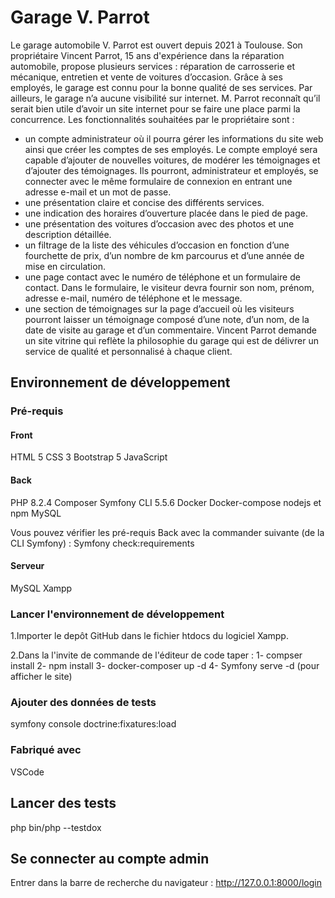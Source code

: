 # Garage V. Parrot
Le garage automobile V. Parrot est ouvert depuis 2021 à Toulouse. Son propriétaire
Vincent Parrot, 15 ans d'expérience dans la réparation automobile, propose plusieurs
services : réparation de carrosserie et mécanique, entretien et vente de voitures
d’occasion. Grâce à ses employés, le garage est connu pour la bonne qualité de ses
services. Par ailleurs, le garage n’a aucune visibilité sur internet. M. Parrot reconnaît
qu’il serait bien utile d’avoir un site internet pour se faire une place parmi la
concurrence.
Les fonctionnalités souhaitées par le propriétaire sont :
- un compte administrateur où il pourra gérer les informations du site web ainsi
que créer les comptes de ses employés.
Le compte employé sera capable d’ajouter de nouvelles voitures, de modérer
les témoignages et d’ajouter des témoignages.
Ils pourront, administrateur et employés, se connecter avec le même
formulaire de connexion en entrant une adresse e-mail et un mot de passe.
- une présentation claire et concise des différents services.
- une indication des horaires d’ouverture placée dans le pied de page.
- une présentation des voitures d’occasion avec des photos et une description
détaillée.
- un filtrage de la liste des véhicules d’occasion en fonction d’une fourchette de
prix, d’un nombre de km parcourus et d’une année de mise en circulation.
- une page contact avec le numéro de téléphone et un formulaire de contact.
Dans le formulaire, le visiteur devra fournir son nom, prénom, adresse e-mail,
numéro de téléphone et le message.
- une section de témoignages sur la page d’accueil où les visiteurs pourront
laisser un témoignage composé d’une note, d’un nom, de la date de visite au
garage et d’un commentaire.
Vincent Parrot demande un site vitrine qui reflète la philosophie du garage qui est de
délivrer un service de qualité et personnalisé à chaque client.

## Environnement de développement

### Pré-requis

#### Front
HTML 5
CSS 3
Bootstrap 5
JavaScript


#### Back
PHP 8.2.4
Composer
Symfony CLI 5.5.6
Docker
Docker-compose
nodejs et npm
MySQL

Vous pouvez vérifier les pré-requis Back avec la commander suivante (de la CLI Symfony) : Symfony check:requirements


#### Serveur
MySQL
Xampp

### Lancer l'environnement de développement
1.Importer le depôt GitHub dans le fichier htdocs du logiciel Xampp.

2.Dans la l'invite de commande de l'éditeur de code taper : 
    1- compser install
    2- npm install
    3- docker-composer up -d
    4- Symfony serve -d (pour afficher le site)

### Ajouter des données de tests
symfony console doctrine:fixatures:load

### Fabriqué avec 
VSCode




## Lancer des tests
php bin/php --testdox




## Se connecter au compte admin 
Entrer dans la barre de recherche du navigateur : http://127.0.0.1:8000/login
